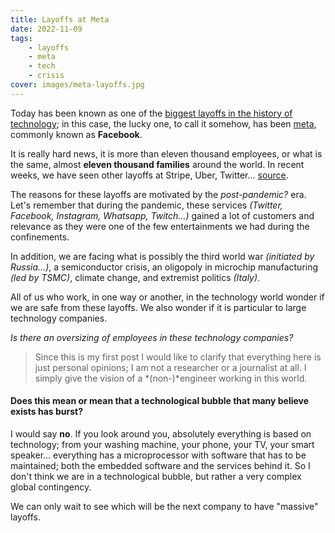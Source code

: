 ```yaml
---
title: Layoffs at Meta
date: 2022-11-09
tags:
    - layoffs
    - meta
    - tech
    - crisis
cover: images/meta-layoffs.jpg
---
```


Today has been known as one of the [biggest layoffs in the history of technology](https://about.fb.com/news/2022/11/mark-zuckerberg-layoff-message-to-employees/); in this case, the lucky one, to call it somehow, has been [meta](https://about.meta.com/es/meta/), commonly known as **Facebook**.

<!--more-->

It is really hard news, it is more than eleven thousand employees, or what is the same, almost **eleven thousand families** around the world. In recent weeks, we have seen other layoffs at Stripe, Uber, Twitter... [source](https://layoffs.fyi/).

The reasons for these layoffs are motivated by the *post-pandemic?* era. Let's remember that during the pandemic, these services *(Twitter, Facebook, Instagram, Whatsapp, Twitch...)* gained a lot of customers and relevance as they were one of the few entertainments we had during the confinements.

In addition, we are facing what is possibly the third world war *(initiated by Russia...)*, a semiconductor crisis, an oligopoly in microchip manufacturing *(led by TSMC)*, climate change, and extremist politics *(Italy)*.

All of us who work, in one way or another, in the technology world wonder if we are safe from these layoffs. We also wonder if it is particular to large technology companies.

*Is there an oversizing of employees in these technology companies?*

> Since this is my first post I would like to clarify that everything here is just personal opinions; I am not a researcher or a journalist at all. I simply give the vision of a *(non-)*engineer working in this world.

#### Does this mean or mean that a technological bubble that many believe exists has burst?

I would say **no**. If you look around you, absolutely everything is based on technology; from your washing machine, your phone, your TV, your smart speaker... everything has a microprocessor with software that has to be maintained; both the embedded software and the services behind it. So I don't think we are in a technological bubble, but rather a very complex global contingency.

We can only wait to see which will be the next company to have "massive" layoffs.
